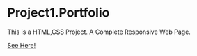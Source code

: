 # Project1.Portfolio

This is a HTML,CSS Project. A Complete Responsive Web Page.

[See Here!](https://github.com/devteja04)
